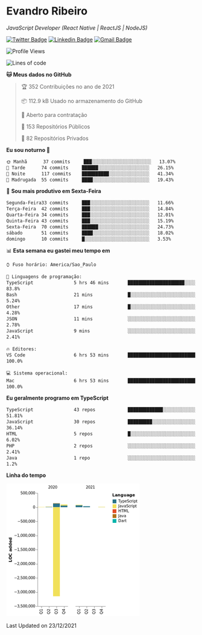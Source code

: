 # Evandro **Ribeiro**

*JavaScript Developer (React Native | ReactJS | NodeJS)*

[![Twitter Badge](https://img.shields.io/badge/-@ribeiroevandro-201B2D?style=flat-square&labelColor=201B2D&logo=twitter&logoColor=white&link=https://twitter.com/ribeiroevandro)](https://twitter.com/ribeiroevandro) 
[![Linkedin Badge](https://img.shields.io/badge/-Evandro%20Ribeiro-201B2D?style=flat-square&logo=Linkedin&logoColor=white&link=https://www.linkedin.com/in/ribeiroevandro)](https://www.linkedin.com/in/ribeiroevandro) 
[![Gmail Badge](https://img.shields.io/badge/-oi@ribeiroevandro.com.br-201B2D?style=flat-square&logo=Gmail&logoColor=white&link=mailto:oi@ribeiroevandro.com.br)](mailto:oi@ribeiroevandro.com.br)


<!--START_SECTION:waka-->
![Profile Views](http://img.shields.io/badge/Visualizac%C3%B5es%20do%20perfil-0-blue)

![Lines of code](https://img.shields.io/badge/Desde%20o%20Hello%20World%20eu%20escrevi--3%20Million%20linhas%20de%20c%C3%B3digo-blue)

**🐱 Meus dados no GitHub** 

> 🏆 352 Contribuições no ano de 2021
 > 
> 📦 112.9 kB Usado no armazenamento do GitHub 
 > 
> 💼 Aberto para contratação
 > 
> 📜 153 Repositórios Públicos 
 > 
> 🔑 82 Repositórios Privados  
 > 
**Eu sou noturno 🦉** 

```text
🌞 Manhã      37 commits     ███░░░░░░░░░░░░░░░░░░░░░░   13.07% 
🌆 Tarde      74 commits     ██████░░░░░░░░░░░░░░░░░░░   26.15% 
🌃 Noite      117 commits    ██████████░░░░░░░░░░░░░░░   41.34% 
🌙 Madrugada  55 commits     ████░░░░░░░░░░░░░░░░░░░░░   19.43%

```
📅 **Sou mais produtivo em Sexta-Feira** 

```text
Segunda-Feira33 commits     ███░░░░░░░░░░░░░░░░░░░░░░   11.66% 
Terça-Feira  42 commits     ███░░░░░░░░░░░░░░░░░░░░░░   14.84% 
Quarta-Feira 34 commits     ███░░░░░░░░░░░░░░░░░░░░░░   12.01% 
Quinta-Feira 43 commits     ███░░░░░░░░░░░░░░░░░░░░░░   15.19% 
Sexta-Feira  70 commits     ██████░░░░░░░░░░░░░░░░░░░   24.73% 
sábado       51 commits     ████░░░░░░░░░░░░░░░░░░░░░   18.02% 
domingo      10 commits     █░░░░░░░░░░░░░░░░░░░░░░░░   3.53%

```


📊 **Esta semana eu gastei meu tempo em** 

```text
⌚︎ Fuso horário: America/Sao_Paulo

💬 Linguagens de programação: 
TypeScript               5 hrs 46 mins       █████████████████████░░░░   83.8% 
Bash                     21 mins             █░░░░░░░░░░░░░░░░░░░░░░░░   5.24% 
Other                    17 mins             █░░░░░░░░░░░░░░░░░░░░░░░░   4.28% 
JSON                     11 mins             ░░░░░░░░░░░░░░░░░░░░░░░░░   2.78% 
JavaScript               9 mins              ░░░░░░░░░░░░░░░░░░░░░░░░░   2.41%

🔥 Editores: 
VS Code                  6 hrs 53 mins       █████████████████████████   100.0%

💻 Sistema operacional: 
Mac                      6 hrs 53 mins       █████████████████████████   100.0%

```

**Eu geralmente programo em TypeScript** 

```text
TypeScript               43 repos            █████████████░░░░░░░░░░░░   51.81% 
JavaScript               30 repos            █████████░░░░░░░░░░░░░░░░   36.14% 
HTML                     5 repos             █░░░░░░░░░░░░░░░░░░░░░░░░   6.02% 
PHP                      2 repos             ░░░░░░░░░░░░░░░░░░░░░░░░░   2.41% 
Java                     1 repo              ░░░░░░░░░░░░░░░░░░░░░░░░░   1.2%

```


**Linha do tempo**

![Chart not found](https://raw.githubusercontent.com/ribeiroevandro/ribeiroevandro/master/charts/bar_graph.png) 


 Last Updated on 23/12/2021
<!--END_SECTION:waka-->
